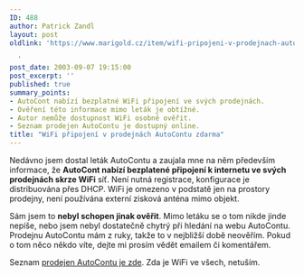 ```yaml
---
ID: 488
author: Patrick Zandl
layout: post
oldlink: 'https://www.marigold.cz/item/wifi-pripojeni-v-prodejnach-autocontu-zdarma

  '
post_date: 2003-09-07 19:15:00
post_excerpt: ''
published: true
summary_points:
- AutoCont nabízí bezplatné WiFi připojení ve svých prodejnách.
- Ověření této informace mimo leták je obtížné.
- Autor nemůže dostupnost WiFi osobně ověřit.
- Seznam prodejen AutoContu je dostupný online.
title: "WiFi připojení v prodejnách AutoContu zdarma"
---
```


<p>
Nedávno jsem dostal leták AutoContu a zaujala mne na něm především informace, že <STRONG>AutoCont nabízí bezplatené připojení k internetu ve svých prodejnách skrze WiFi</STRONG> síť. Není nutná registrace, konfigurace je distribuována přes DHCP. WiFi je omezeno v podstatě jen na prostory prodejny, není používána externí zisková anténa mimo objekt.</p>

<p>
Sám jsem to <STRONG>nebyl schopen jinak ověřit</STRONG>. Mimo letáku se o tom nikde jinde nepíše, nebo jsem nebyl dostatečně chytrý při hledání na webu AutoContu. Prodejnu AutoContu mám z ruky, takže to v nejbližší době neověřím. Pokud o tom něco někdo víte, dejte mi prosím vědět emailem či komentářem. </p>

<p>
Seznam <A href="http://www.autocont.cz/prod_serv.asp?pncsid=32AEDF09-307D-42E4-83B3-CBBE00F993ED" target=_blank>prodejen AutoContu je zde</A>. Zda je WiFi ve všech, netuším. </p>